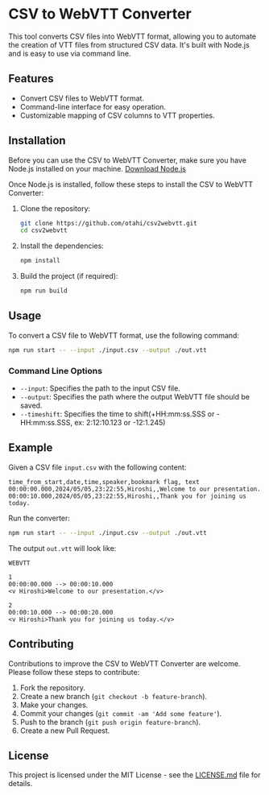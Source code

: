# CSV to WebVTT Converter

This tool converts CSV files into WebVTT format, allowing you to automate the creation of VTT files from structured CSV data. It's built with Node.js and is easy to use via command line.

## Features

- Convert CSV files to WebVTT format.
- Command-line interface for easy operation.
- Customizable mapping of CSV columns to VTT properties.

## Installation

Before you can use the CSV to WebVTT Converter, make sure you have Node.js installed on your machine. [Download Node.js](https://nodejs.org/)

Once Node.js is installed, follow these steps to install the CSV to WebVTT Converter:

1. Clone the repository:
   ```bash
   git clone https://github.com/otahi/csv2webvtt.git
   cd csv2webvtt
   ```

2. Install the dependencies:
   ```bash
   npm install
   ```

3. Build the project (if required):
   ```bash
   npm run build
   ```

## Usage

To convert a CSV file to WebVTT format, use the following command:

```bash
npm run start -- --input ./input.csv --output ./out.vtt
```

### Command Line Options

- `--input`: Specifies the path to the input CSV file.
- `--output`: Specifies the path where the output WebVTT file should be saved.
- `--timeshift`: Specifies the time to shift(+HH:mm:ss.SSS or -HH:mm:ss.SSS, ex: 2:12:10.123 or -12:1.245)

## Example

Given a CSV file `input.csv` with the following content:

```csv
time_from_start,date,time,speaker,bookmark flag, text
00:00:00.000,2024/05/05,23:22:55,Hiroshi,,Welcome to our presentation.
00:00:10.000,2024/05/05,23:22:55,Hiroshi,,Thank you for joining us today.
```

Run the converter:

```bash
npm run start -- --input ./input.csv --output ./out.vtt
```

The output `out.vtt` will look like:

```vtt
WEBVTT

1
00:00:00.000 --> 00:00:10.000
<v Hiroshi>Welcome to our presentation.</v>

2
00:00:10.000 --> 00:00:20.000
<v Hiroshi>Thank you for joining us today.</v>
```

## Contributing

Contributions to improve the CSV to WebVTT Converter are welcome. Please follow these steps to contribute:

1. Fork the repository.
2. Create a new branch (`git checkout -b feature-branch`).
3. Make your changes.
4. Commit your changes (`git commit -am 'Add some feature'`).
5. Push to the branch (`git push origin feature-branch`).
6. Create a new Pull Request.

## License

This project is licensed under the MIT License - see the [LICENSE.md](LICENSE) file for details.
```